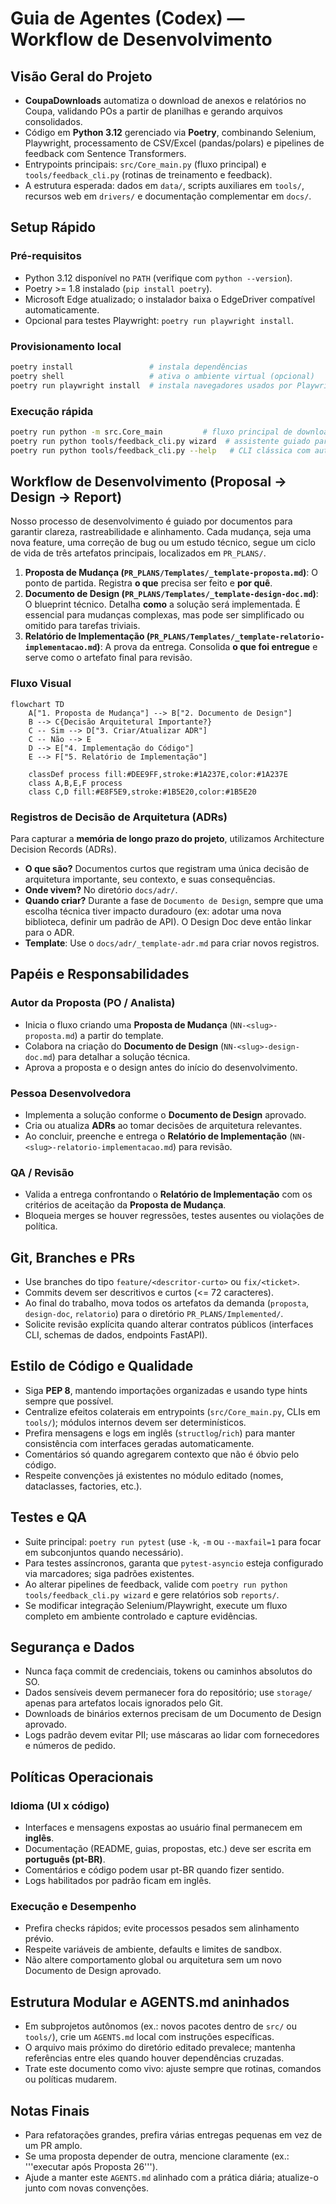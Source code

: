 # Guia de Agentes (Codex) — Workflow de Desenvolvimento

## Visão Geral do Projeto
- **CoupaDownloads** automatiza o download de anexos e relatórios no Coupa, validando POs a partir de planilhas e gerando arquivos consolidados.
- Código em **Python 3.12** gerenciado via **Poetry**, combinando Selenium, Playwright, processamento de CSV/Excel (pandas/polars) e pipelines de feedback com Sentence Transformers.
- Entrypoints principais: `src/Core_main.py` (fluxo principal) e `tools/feedback_cli.py` (rotinas de treinamento e feedback).
- A estrutura esperada: dados em `data/`, scripts auxiliares em `tools/`, recursos web em `drivers/` e documentação complementar em `docs/`.

## Setup Rápido
### Pré-requisitos
- Python 3.12 disponível no `PATH` (verifique com `python --version`).
- Poetry >= 1.8 instalado (`pip install poetry`).
- Microsoft Edge atualizado; o instalador baixa o EdgeDriver compatível automaticamente.
- Opcional para testes Playwright: `poetry run playwright install`.

### Provisionamento local
```bash
poetry install                 # instala dependências
poetry shell                   # ativa o ambiente virtual (opcional)
poetry run playwright install  # instala navegadores usados por Playwright, se necessário
```

### Execução rápida
```bash
poetry run python -m src.Core_main         # fluxo principal de download
poetry run python tools/feedback_cli.py wizard  # assistente guiado para ciclo de feedback
poetry run python tools/feedback_cli.py --help   # CLI clássica com automações
```

## Workflow de Desenvolvimento (Proposal -> Design -> Report)

Nosso processo de desenvolvimento é guiado por documentos para garantir clareza, rastreabilidade e alinhamento. Cada mudança, seja uma nova feature, uma correção de bug ou um estudo técnico, segue um ciclo de vida de três artefatos principais, localizados em `PR_PLANS/`.

1.  **Proposta de Mudança (`PR_PLANS/Templates/_template-proposta.md`)**: O ponto de partida. Registra **o que** precisa ser feito e **por quê**.
2.  **Documento de Design (`PR_PLANS/Templates/_template-design-doc.md`)**: O blueprint técnico. Detalha **como** a solução será implementada. É essencial para mudanças complexas, mas pode ser simplificado ou omitido para tarefas triviais.
3.  **Relatório de Implementação (`PR_PLANS/Templates/_template-relatorio-implementacao.md`)**: A prova da entrega. Consolida **o que foi entregue** e serve como o artefato final para revisão.

### Fluxo Visual
```mermaid
flowchart TD
    A["1. Proposta de Mudança"] --> B["2. Documento de Design"]
    B --> C{Decisão Arquitetural Importante?}
    C -- Sim --> D["3. Criar/Atualizar ADR"]
    C -- Não --> E
    D --> E["4. Implementação do Código"]
    E --> F["5. Relatório de Implementação"]

    classDef process fill:#DEE9FF,stroke:#1A237E,color:#1A237E
    class A,B,E,F process
    class C,D fill:#E8F5E9,stroke:#1B5E20,color:#1B5E20
```

### Registros de Decisão de Arquitetura (ADRs)

Para capturar a **memória de longo prazo do projeto**, utilizamos Architecture Decision Records (ADRs).

- **O que são?** Documentos curtos que registram uma única decisão de arquitetura importante, seu contexto, e suas consequências.
- **Onde vivem?** No diretório `docs/adr/`.
- **Quando criar?** Durante a fase de `Documento de Design`, sempre que uma escolha técnica tiver impacto duradouro (ex: adotar uma nova biblioteca, definir um padrão de API). O Design Doc deve então linkar para o ADR.
- **Template**: Use o `docs/adr/_template-adr.md` para criar novos registros.

## Papéis e Responsabilidades

### Autor da Proposta (PO / Analista)
- Inicia o fluxo criando uma **Proposta de Mudança** (`NN-<slug>-proposta.md`) a partir do template.
- Colabora na criação do **Documento de Design** (`NN-<slug>-design-doc.md`) para detalhar a solução técnica.
- Aprova a proposta e o design antes do início do desenvolvimento.

### Pessoa Desenvolvedora
- Implementa a solução conforme o **Documento de Design** aprovado.
- Cria ou atualiza **ADRs** ao tomar decisões de arquitetura relevantes.
- Ao concluir, preenche e entrega o **Relatório de Implementação** (`NN-<slug>-relatorio-implementacao.md`) para revisão.

### QA / Revisão
- Valida a entrega confrontando o **Relatório de Implementação** com os critérios de aceitação da **Proposta de Mudança**.
- Bloqueia merges se houver regressões, testes ausentes ou violações de política.

## Git, Branches e PRs
- Use branches do tipo `feature/<descritor-curto>` ou `fix/<ticket>`.
- Commits devem ser descritivos e curtos (<= 72 caracteres).
- Ao final do trabalho, mova todos os artefatos da demanda (`proposta`, `design-doc`, `relatorio`) para o diretório `PR_PLANS/Implemented/`.
- Solicite revisão explícita quando alterar contratos públicos (interfaces CLI, schemas de dados, endpoints FastAPI).

## Estilo de Código e Qualidade
- Siga **PEP 8**, mantendo importações organizadas e usando type hints sempre que possível.
- Centralize efeitos colaterais em entrypoints (`src/Core_main.py`, CLIs em `tools/`); módulos internos devem ser determinísticos.
- Prefira mensagens e logs em inglês (`structlog`/`rich`) para manter consistência com interfaces geradas automaticamente.
- Comentários só quando agregarem contexto que não é óbvio pelo código.
- Respeite convenções já existentes no módulo editado (nomes, dataclasses, factories, etc.).

## Testes e QA
- Suite principal: `poetry run pytest` (use `-k`, `-m` ou `--maxfail=1` para focar em subconjuntos quando necessário).
- Para testes assíncronos, garanta que `pytest-asyncio` esteja configurado via marcadores; siga padrões existentes.
- Ao alterar pipelines de feedback, valide com `poetry run python tools/feedback_cli.py wizard` e gere relatórios sob `reports/`.
- Se modificar integração Selenium/Playwright, execute um fluxo completo em ambiente controlado e capture evidências.

## Segurança e Dados
- Nunca faça commit de credenciais, tokens ou caminhos absolutos do SO.
- Dados sensíveis devem permanecer fora do repositório; use `storage/` apenas para artefatos locais ignorados pelo Git.
- Downloads de binários externos precisam de um Documento de Design aprovado.
- Logs padrão devem evitar PII; use máscaras ao lidar com fornecedores e números de pedido.

## Políticas Operacionais
### Idioma (UI x código)
- Interfaces e mensagens expostas ao usuário final permanecem em **inglês**.
- Documentação (README, guias, propostas, etc.) deve ser escrita em **português (pt-BR)**.
- Comentários e código podem usar pt-BR quando fizer sentido.
- Logs habilitados por padrão ficam em inglês.

### Execução e Desempenho
- Prefira checks rápidos; evite processos pesados sem alinhamento prévio.
- Respeite variáveis de ambiente, defaults e limites de sandbox.
- Não altere comportamento global ou arquitetura sem um novo Documento de Design aprovado.

## Estrutura Modular e AGENTS.md aninhados
- Em subprojetos autônomos (ex.: novos pacotes dentro de `src/` ou `tools/`), crie um `AGENTS.md` local com instruções específicas.
- O arquivo mais próximo do diretório editado prevalece; mantenha referências entre eles quando houver dependências cruzadas.
- Trate este documento como vivo: ajuste sempre que rotinas, comandos ou políticas mudarem.

## Notas Finais
- Para refatorações grandes, prefira várias entregas pequenas em vez de um PR amplo.
- Se uma proposta depender de outra, mencione claramente (ex.: '''executar após Proposta 26''').
- Ajude a manter este `AGENTS.md` alinhado com a prática diária; atualize-o junto com novas convenções.
